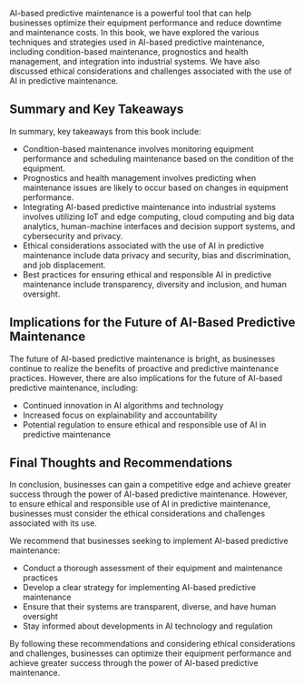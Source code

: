
AI-based predictive maintenance is a powerful tool that can help businesses optimize their equipment performance and reduce downtime and maintenance costs. In this book, we have explored the various techniques and strategies used in AI-based predictive maintenance, including condition-based maintenance, prognostics and health management, and integration into industrial systems. We have also discussed ethical considerations and challenges associated with the use of AI in predictive maintenance.

Summary and Key Takeaways
-------------------------

In summary, key takeaways from this book include:

* Condition-based maintenance involves monitoring equipment performance and scheduling maintenance based on the condition of the equipment.
* Prognostics and health management involves predicting when maintenance issues are likely to occur based on changes in equipment performance.
* Integrating AI-based predictive maintenance into industrial systems involves utilizing IoT and edge computing, cloud computing and big data analytics, human-machine interfaces and decision support systems, and cybersecurity and privacy.
* Ethical considerations associated with the use of AI in predictive maintenance include data privacy and security, bias and discrimination, and job displacement.
* Best practices for ensuring ethical and responsible AI in predictive maintenance include transparency, diversity and inclusion, and human oversight.

Implications for the Future of AI-Based Predictive Maintenance
--------------------------------------------------------------

The future of AI-based predictive maintenance is bright, as businesses continue to realize the benefits of proactive and predictive maintenance practices. However, there are also implications for the future of AI-based predictive maintenance, including:

* Continued innovation in AI algorithms and technology
* Increased focus on explainability and accountability
* Potential regulation to ensure ethical and responsible use of AI in predictive maintenance

Final Thoughts and Recommendations
----------------------------------

In conclusion, businesses can gain a competitive edge and achieve greater success through the power of AI-based predictive maintenance. However, to ensure ethical and responsible use of AI in predictive maintenance, businesses must consider the ethical considerations and challenges associated with its use.

We recommend that businesses seeking to implement AI-based predictive maintenance:

* Conduct a thorough assessment of their equipment and maintenance practices
* Develop a clear strategy for implementing AI-based predictive maintenance
* Ensure that their systems are transparent, diverse, and have human oversight
* Stay informed about developments in AI technology and regulation

By following these recommendations and considering ethical considerations and challenges, businesses can optimize their equipment performance and achieve greater success through the power of AI-based predictive maintenance.